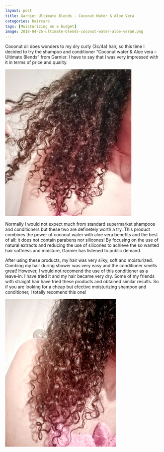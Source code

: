 ```yaml
---
layout: post
title: Garnier Ultimate Blends - Coconut Water & Aloe Vera
categories: haircare
tags: [Moisturizing on a budget]
image: 2018-04-25-ultimate-blends-coconut-water-aloe-veraA.png
---
```


Coconut oil does wonders to my dry curly (3c/4a) hair, so this time I decided to try the shampoo and conditioner “Coconut water & Aloe vera – Ultimate Blends” from Garnier. I have to say that I was very impressed with it in terms of price and quality. 

![Results with Garnier Ultimate Blends - Coconut Water & Aloe Vera](/public/img/2018-04-25-ultimate-blends-coconut-water-aloe-veraA.png)

Normally I would not expect much from standard supermarket shampoos and conditioners but these two are definetely worth a try. This product combines the power of coconut water with aloe vera benefits and the best of all: it does not contain parabens nor silicones! By focusing on the use of natural extracts and reducing the use of silicones to achieve the so wanted hair softness and moisture, Garnier has listened to public demand.

After using these products, my hair was very silky, soft and moisturized. Combing my hair during shower was very easy and the conditioner smells great! However, I would not recomend the use of this conditioner as a leave-in: I have tried it and my hair became very dry. Some of my friends with straight hair have tried these products and obtained similar results. So if you are looking for a cheap but efective moisturizing shampoo and conditioner, I totally recomend this one!

![Results with Garnier Ultimate Blends - Coconut Water & Aloe Vera](/public/img/2018-04-25-ultimate-blends-coconut-water-aloe-veraB.png)
